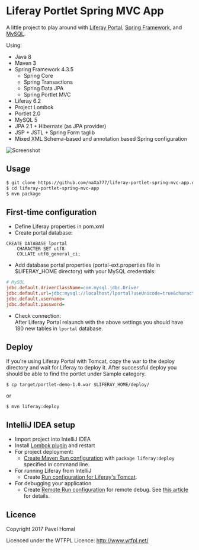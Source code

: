 # Liferay Portlet Spring MVC App

A little project to play around with [Liferay Portal](https://www.liferay.com/), [Spring Framework](https://spring.io/), and [MySQL](https://www.mysql.com/).

Using:
* Java 8
* Maven 3
* Spring Framework 4.3.5
  * Spring Core
  * Spring Transactions
  * Spring Data JPA
  * Spring Portlet MVC
* Liferay 6.2
* Project Lombok
* Portlet 2.0
* MySQL 5
* JPA 2.1 + Hibernate (as JPA provider)
* JSP + JSTL + Spring Form taglib
* Mixed XML Schema-based and annotation based Spring configuration

![Screenshot](http://i.imgur.com/Vp2YVEM.png)

Usage
-----
```bash
$ git clone https://github.com/naXa777/liferay-portlet-spring-mvc-app.git
$ cd liferay-portlet-spring-mvc-app
$ mvn package
```

First-time configuration
-----
* Define Liferay properties in pom.xml
* Create portal database:
```mysql
CREATE DATABASE lportal
    CHARACTER SET utf8
    COLLATE utf8_general_ci;
```
* Add database portal properties (portal-ext.properties file in $LIFERAY_HOME directory) with your MySQL credentials:

```ini
# MySQL
jdbc.default.driverClassName=com.mysql.jdbc.Driver
jdbc.default.url=jdbc:mysql://localhost/lportal?useUnicode=true&characterEncoding=UTF-8&useFastDateParsing=false
jdbc.default.username=
jdbc.default.password=
```
* Check connection:  
  After Liferay Portal relaunch with the above settings you should have 180 new tables in `lportal` database.

Deploy
------
If you're using Liferay Portal with Tomcat, copy the war to the deploy directory and wait for Liferay to deploy it. After successful deploy you should be able to find the portlet under Sample category.

```
$ cp target/portlet-demo-1.0.war $LIFERAY_HOME/deploy/
```
or 
```
$ mvn liferay:deploy
```

IntelliJ IDEA setup
------
* Import project into IntelliJ IDEA
* Install [Lombok plugin](https://plugins.jetbrains.com/idea/plugin/6317-lombok-plugin) and restart
* For project deployment:
  * [Create Maven Run configuration](https://www.jetbrains.com/help/idea/2016.3/creating-and-editing-run-debug-configurations.html) with `package liferay:deploy` specified in command line.
* For running Liferay from IntelliJ
  * Create [Run configuration for Liferay's Tomcat](https://web.liferay.com/community/wiki/-/wiki/Main/Running+Liferay+from+IntelliJ/maximized#section-Running+Liferay+from+IntelliJ-Liferay+on+Tomcat).
* For debugging your application
  * Create [Remote Run configuration](https://www.jetbrains.com/help/idea/2016.3/run-debug-configuration-remote.html) for remote debug. See [this article](http://blog.trifork.com/2014/07/14/how-to-remotely-debug-application-running-on-tomcat-from-within-intellij-idea/) for details.

Licence
-------

Copyright 2017 Pavel Homal

Licenced under the WTFPL Licence: http://www.wtfpl.net/

